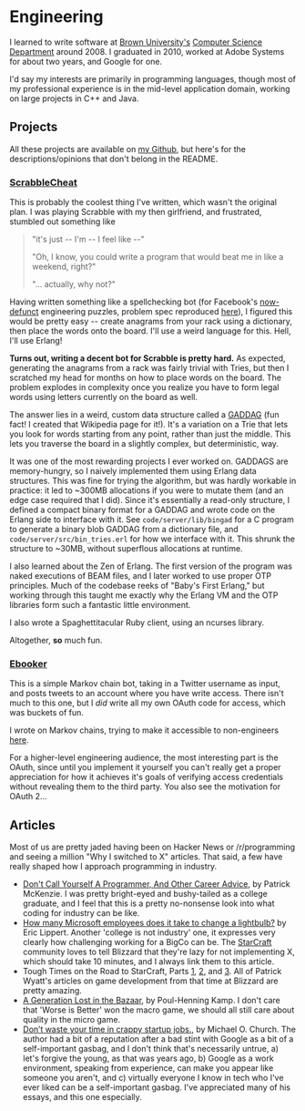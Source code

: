 # Engineering

I learned to write software at [Brown University's](http://www.brown.edu)
[Computer Science Department](http://cs.brown.edu) around 2008. I graduated in
2010, worked at Adobe Systems for about two years, and Google for one.

I'd say my interests are primarily in programming languages, though most of my
professional experience is in the mid-level application domain, working on large
projects in C++ and Java.

## Projects

All these projects are available on [my Github](https://github.com/paul-meier),
but here's for the descriptions/opinions that don't belong in the README.

### [ScrabbleCheat](https://github.com/paul-meier/ScrabbleCheat)

This is probably the coolest thing I've written, which wasn't the original plan.
I was playing Scrabble with my then girlfriend, and frustrated, stumbled out
something like

> "it's just -- I'm -- I feel like --"
>
> "Oh, I know, you could write a program that would beat me in like a weekend,
> right?"
>
> "... actually, why not?"

Having written something like a spellchecking bot (for Facebook's
[now-defunct](http://www.davideisenstat.com/fbpfaq/#rip-puzzle-robot)
engineering puzzles, problem spec reproduced
[here](http://xorswap.com/questions/150-facebook-engineering-puzzle-breathalyzer)),
I figured this would be pretty easy -- create anagrams from your rack using a
dictionary, then place the words onto the board. I'll use a weird language for
this. Hell, I'll use Erlang!

**Turns out, writing a decent bot for Scrabble is pretty hard.** As expected,
generating the anagrams from a rack was fairly trivial with Tries, but then I
scratched my head for months on how to place words on the board. The problem
explodes in complexity once you realize you have to form legal words using
letters currently on the board as well.

The answer lies in a weird, custom data structure called a
[GADDAG](http://en.wikipedia.org/wiki/GADDAG) (fun fact! I created that Wikipedia
page for it!). It's a variation on a Trie that lets you look for words starting
from any point, rather than just the middle. This lets you traverse the board in
a slightly complex, but deterministic, way.

It was one of the most rewarding projects I ever worked on. GADDAGS are
memory-hungry, so I naively implemented them using Erlang data structures. This
was fine for trying the algorithm, but was hardly workable in practice: it led
to ~300MB allocations if you were to mutate them (and an edge case required that
I did). Since it's essentially a read-only structure, I defined a compact binary
format for a GADDAG and wrote code on the Erlang side to interface with it. See
`code/server/lib/bingad` for a C program to generate a binary blob GADDAG from a
dictionary file, and `code/server/src/bin_tries.erl` for how we interface with
it. This shrunk the structure to ~30MB, without superflous allocations at
runtime.

I also learned about the Zen of Erlang. The first version of the program was
naked executions of BEAM files, and I later worked to use proper OTP principles.
Much of the codebase reeks of "Baby's First Erlang," but working through this
taught me exactly why the Erlang VM and the OTP libraries form such a fantastic
little environment.

I also wrote a Spaghettitacular Ruby client, using an ncurses library.

Altogether, **so** much fun.

### [Ebooker](https://github.com/paul-meier/Ebooker)

This is a simple Markov chain bot, taking in a Twitter username as input, and
posts tweets to an account where you have write access. There isn't much to this
one, but I _did_ write all my own OAuth code for access, which was buckets of
fun.

I wrote on Markov chains, trying to make it accessible to non-engineers [here](http://morepablo.com/2012/10/loving-yourself-with-ebooks.html).

For a higher-level engineering audience, the most interesting part is the OAuth,
since until you implement it yourself you can't really get a proper appreciation
for how it achieves it's goals of verifying access credentials without revealing
them to the third party. You also see the motivation for OAuth 2...

## Articles

Most of us are pretty jaded having been on Hacker News or /r/programming and
seeing a million "Why I switched to X" articles. That said, a few have really
shaped how I approach programming in industry.

* [Don't Call Yourself A Programmer, And Other Career Advice](http://www.kalzumeus.com/2011/10/28/dont-call-yourself-a-programmer/), by Patrick McKenzie. I was pretty bright-eyed and bushy-tailed as a college graduate, and I feel that this is a pretty no-nonsense look into what coding for industry can be like.
* [How many Microsoft employees does it take to change a lightbulb?](http://blogs.msdn.com/b/ericlippert/archive/2003/10/28/53298.aspx) by Eric Lippert. Another 'college is not industry' one, it expresses very clearly how challenging working for a BigCo can be. The [StarCraft](http://www.starcraft.com) community loves to tell Blizzard that they're lazy for not implementing X, which should take 10 minutes, and I always link them to this article.
* Tough Times on the Road to StarCraft, Parts [1](http://www.codeofhonor.com/blog/tough-times-on-the-road-to-starcraft), [2](http://www.codeofhonor.com/blog/avoiding-game-crashes-related-to-linked-lists), and [3](http://www.codeofhonor.com/blog/the-starcraft-path-finding-hack). All of Patrick Wyatt's articles on game development from that time at Blizzard are pretty amazing.
* [A Generation Lost in the Bazaar](http://queue.acm.org/detail.cfm?id=2349257), by Poul-Henning Kamp.  I don't care that 'Worse is Better' won the macro game, we should all still care about quality in the micro game.
* [Don’t waste your time in crappy startup jobs.](https://michaelochurch.wordpress.com/2012/07/08/dont-waste-your-time-in-crappy-startup-jobs/), by Michael O. Church. The author had a bit of a reputation after a bad stint with Google as a bit of a self-important gasbag, and I don't think that's necessarily untrue, a) let's forgive the young, as that was years ago, b) Google as a work environment, speaking from experience, can make you appear like someone you aren't, and c) virtually everyone I know in tech who I've ever liked can be a self-important gasbag. I've appreciated many of his essays, and this one especially.
  

